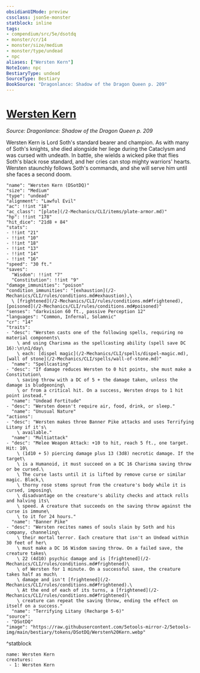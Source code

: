 ```yaml
---
obsidianUIMode: preview
cssclass: json5e-monster
statblock: inline
tags:
- compendium/src/5e/dsotdq
- monster/cr/14
- monster/size/medium
- monster/type/undead
- npc
aliases: ["Wersten Kern"]
NoteIcon: npc
BestiaryType: undead
SourceType: Bestiary
BookSource: "Dragonlance: Shadow of the Dragon Queen p. 209"
---
```

# [Wersten Kern](2-Mechanics/CLI/bestiary/npc/wersten-kern-dsotdq.md)
*Source: Dragonlance: Shadow of the Dragon Queen p. 209*  

Wersten Kern is Lord Soth's standard bearer and champion. As with many of Soth's knights, she died alongside her liege during the Cataclysm and was cursed with undeath. In battle, she wields a wicked pike that flies Soth's black rose standard, and her cries can stop mighty warriors' hearts. Wersten staunchly follows Soth's commands, and she will serve him until she faces a second doom.

```statblock
"name": "Wersten Kern (DSotDQ)"
"size": "Medium"
"type": "undead"
"alignment": "Lawful Evil"
"ac": !!int "18"
"ac_class": "[plate](/2-Mechanics/CLI/items/plate-armor.md)"
"hp": !!int "178"
"hit_dice": "21d8 + 84"
"stats":
- !!int "21"
- !!int "10"
- !!int "18"
- !!int "13"
- !!int "14"
- !!int "16"
"speed": "30 ft."
"saves":
  "Wisdom": !!int "7"
  "Constitution": !!int "9"
"damage_immunities": "poison"
"condition_immunities": "[exhaustion](/2-Mechanics/CLI/rules/conditions.md#exhaustion),\
  \ [frightened](/2-Mechanics/CLI/rules/conditions.md#frightened), [poisoned](/2-Mechanics/CLI/rules/conditions.md#poisoned)"
"senses": "darkvision 60 ft., passive Perception 12"
"languages": "Common, Infernal, Solamnic"
"cr": "14"
"traits":
- "desc": "Wersten casts one of the following spells, requiring no material components\
    \ and using Charisma as the spellcasting ability (spell save DC 16):\n\n1/day\
    \ each: [dispel magic](/2-Mechanics/CLI/spells/dispel-magic.md), [wall of stone](/2-Mechanics/CLI/spells/wall-of-stone.md)"
  "name": "Spellcasting"
- "desc": "If damage reduces Wersten to 0 hit points, she must make a Constitution\
    \ saving throw with a DC of 5 + the damage taken, unless the damage is bludgeoning\
    \ or from a critical hit. On a success, Wersten drops to 1 hit point instead."
  "name": "Undead Fortitude"
- "desc": "Wersten doesn't require air, food, drink, or sleep."
  "name": "Unusual Nature"
"actions":
- "desc": "Wersten makes three Banner Pike attacks and uses Terrifying Litany if it's\
    \ available."
  "name": "Multiattack"
- "desc": "Melee Weapon Attack: +10 to hit, reach 5 ft., one target. Hit: 10\
    \ (1d10 + 5) piercing damage plus 13 (3d8) necrotic damage. If the target\
    \ is a Humanoid, it must succeed on a DC 16 Charisma saving throw or be cursed.\
    \ The curse lasts until it is lifted by remove curse or similar magic. Black,\
    \ thorny rose stems sprout from the creature's body while it is cursed, imposing\
    \ disadvantage on the creature's ability checks and attack rolls and halving its\
    \ speed. A creature that succeeds on the saving throw against the curse is immune\
    \ to it for 24 hours."
  "name": "Banner Pike"
- "desc": "Wersten recites names of souls slain by Soth and his company, channeling\
    \ their mortal terror. Each creature that isn't an Undead within 30 feet of her\
    \ must make a DC 16 Wisdom saving throw. On a failed save, the creature takes\
    \ 22 (4d10) psychic damage and is [frightened](/2-Mechanics/CLI/rules/conditions.md#frightened)\
    \ of Wersten for 1 minute. On a successful save, the creature takes half as much\
    \ damage and isn't [frightened](/2-Mechanics/CLI/rules/conditions.md#frightened).\
    \ At the end of each of its turns, a [frightened](/2-Mechanics/CLI/rules/conditions.md#frightened)\
    \ creature can repeat the saving throw, ending the effect on itself on a success."
  "name": "Terrifying Litany (Recharge 5-6)"
"source":
- "DSotDQ"
"image": "https://raw.githubusercontent.com/5etools-mirror-2/5etools-img/main/bestiary/tokens/DSotDQ/Wersten%20Kern.webp"
```
^statblock

```encounter-table
name: Wersten Kern
creatures:
 - 1: Wersten Kern
```